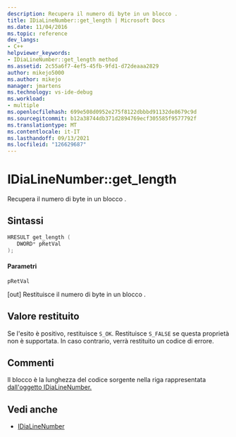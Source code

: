 ```yaml
---
description: Recupera il numero di byte in un blocco .
title: IDiaLineNumber::get_length | Microsoft Docs
ms.date: 11/04/2016
ms.topic: reference
dev_langs:
- C++
helpviewer_keywords:
- IDiaLineNumber::get_length method
ms.assetid: 2c55a6f7-4ef5-45fb-9fd1-d72deaaa2829
author: mikejo5000
ms.author: mikejo
manager: jmartens
ms.technology: vs-ide-debug
ms.workload:
- multiple
ms.openlocfilehash: 699e508d0952e275f8122dbbbd91132de8679c9d
ms.sourcegitcommit: b12a38744db371d2894769ecf305585f9577792f
ms.translationtype: MT
ms.contentlocale: it-IT
ms.lasthandoff: 09/13/2021
ms.locfileid: "126629687"
---
```

# <a name="idialinenumberget_length"></a>IDiaLineNumber::get_length
Recupera il numero di byte in un blocco .

## <a name="syntax"></a>Sintassi

```C++
HRESULT get_length ( 
   DWORD* pRetVal
);
```

#### <a name="parameters"></a>Parametri
 `pRetVal`

[out] Restituisce il numero di byte in un blocco .

## <a name="return-value"></a>Valore restituito
 Se l'esito è positivo, restituisce `S_OK`. Restituisce `S_FALSE` se questa proprietà non è supportata. In caso contrario, verrà restituito un codice di errore.

## <a name="remarks"></a>Commenti
 Il blocco è la lunghezza del codice sorgente nella riga rappresentata [dall'oggetto IDiaLineNumber.](../../debugger/debug-interface-access/idialinenumber.md)

## <a name="see-also"></a>Vedi anche
- [IDiaLineNumber](../../debugger/debug-interface-access/idialinenumber.md)
